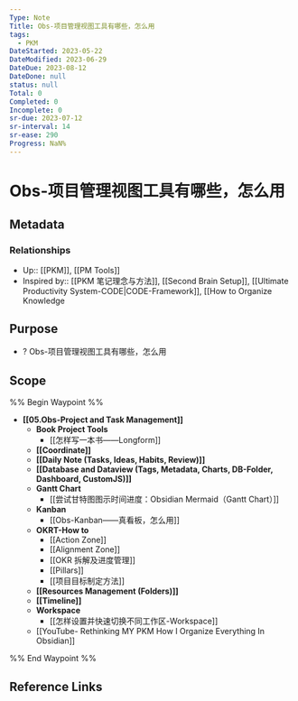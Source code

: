 ```yaml
---
Type: Note
Title: Obs-项目管理视图工具有哪些，怎么用
tags:
  - PKM
DateStarted: 2023-05-22
DateModified: 2023-06-29
DateDue: 2023-08-12
DateDone: null
status: null
Total: 0
Completed: 0
Incomplete: 0
sr-due: 2023-07-12
sr-interval: 14
sr-ease: 290
Progress: NaN%
---
```

# Obs-项目管理视图工具有哪些，怎么用
## Metadata
### Relationships
- Up:: [[PKM]], [[PM Tools]]
- Inspired by:: [[PKM 笔记理念与方法]], [[Second Brain Setup]], [[Ultimate Productivity System-CODE|CODE-Framework]], [[How to Organize Knowledge
## Purpose
- ? Obs-项目管理视图工具有哪些，怎么用 
## Scope
%% Begin Waypoint %%
- **[[05.Obs-Project and Task Management]]**
	- **Book Project Tools**
		- [[怎样写一本书——Longform]]
	- **[[Coordinate]]**
	- **[[Daily Note (Tasks, Ideas, Habits, Review)]]**
	- **[[Database and Dataview (Tags, Metadata, Charts, DB-Folder, Dashboard, CustomJS)]]**
	- **Gantt Chart**
		- [[尝试甘特图图示时间进度：Obsidian Mermaid（Gantt Chart）]]
	- **Kanban**
		- [[Obs-Kanban——真看板，怎么用]]
	- **OKRT-How to**
		- [[Action Zone]]
		- [[Alignment Zone]]
		- [[OKR 拆解及进度管理]]
		- [[Pillars]]
		- [[项目目标制定方法]]
	- **[[Resources Management (Folders)]]**
	- **[[Timeline]]**
	- **Workspace**
		- [[怎样设置并快速切换不同工作区-Workspace]]
	- [[YouTube- Rethinking MY PKM How I Organize Everything In Obsidian]]

%% End Waypoint %%
## Reference Links